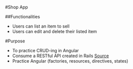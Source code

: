 #Shop App

##Functionalities
* Users can list an item to sell
* Users can edit and delete their listed item

#Purpose
* To practice CRUD-ing in Angular
* Consume a RESTful API created in Rails [Source](https://github.com/guanwill/shopboard-backend)
* Practice Angular (factories, resources, directives, states)
